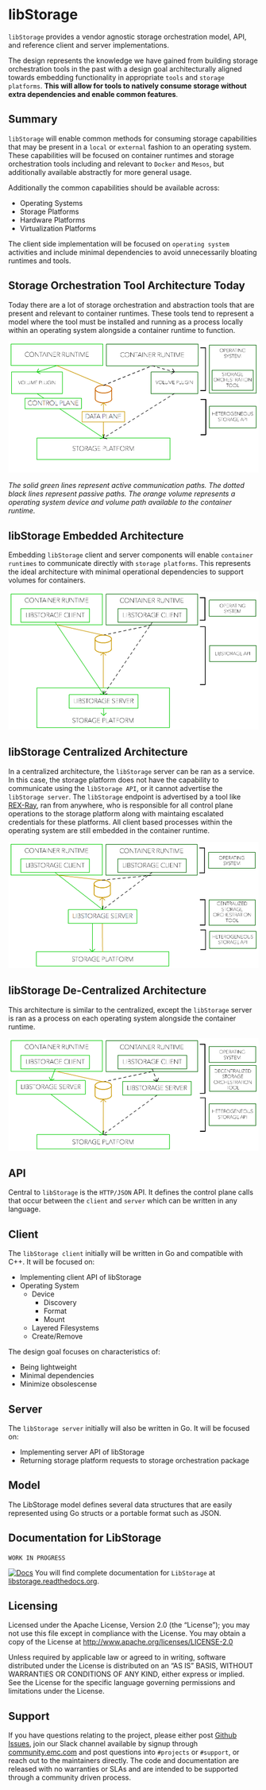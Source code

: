 # libStorage
`libStorage` provides a vendor agnostic storage orchestration model,
API, and reference client and server implementations.

The design represents the knowledge we have gained from building storage orchestration tools in the past with a design goal architecturally aligned towards embedding functionality in appropriate `tools` and `storage platforms`.  **This will allow for tools to natively consume storage without extra dependencies and enable common features**.

## Summary
`libStorage` will enable common methods for consuming storage capabilities that may be present in a `local` or `external` fashion to an operating system.  These capabilities will be focused on container runtimes and storage orchestration tools including and relevant to `Docker` and `Mesos`, but additionally available abstractly for more general usage.

Additionally the common capabilities should be available across:
- Operating Systems
- Storage Platforms
- Hardware Platforms
- Virtualization Platforms

The client side implementation will be focused on `operating system` activities and include minimal dependencies to avoid unnecessarily bloating runtimes and tools.

## Storage Orchestration Tool Architecture Today
Today there are a lot of storage orchestration and abstraction tools that are present and relevant to container runtimes.  These tools tend to represent a model where the tool must be installed and running as a process locally within an operating system alongside a container runtime to function.

![Storage Orchestration Tool Architecture Today](/images/architecture-today.png "Storage Orchestration Tool Architecture Today")

*The solid green lines represent active communication paths.  The dotted black lines represent passive paths.  The orange volume represents a operating system device and volume path available to the container runtime.*

## libStorage Embedded Architecture
Embedding `libStorage` client and server components will enable `container runtimes` to communicate directly with `storage platforms`.  This represents the ideal architecture with minimal operational dependencies to support volumes for containers.

![libStorage Embedded Architecture](/images/architecture-embeddedlibstorage.png "libStorage Embedded Architecture")

## libStorage Centralized Architecture
In a centralized architecture, the `libStorage` server can be ran as a service.  In this case, the storage platform does not have the capability to communicate using the `libStorage API`, or it cannot advertise the `libStorage server`.  The `libStorage` endpoint is advertised by a tool like [REX-Ray](https://github.com/emccode/rexray), ran from anywhere, who is responsible for all control plane operations to the storage platform along with maintaing escalated credentials for these platforms.  All client based processes within the operating system are still embedded in the container runtime.

![libStorage Centralized Architecture](/images/architecture-centralized.png "libStorage Centralized Architecture")

## libStorage De-Centralized Architecture
This architecture is similar to the centralized, except the `libStorage` server is ran as a process on each operating system alongside the container runtime.

![libStorage De-Centralized Architecture](/images/architecture-decentralized.png "libStorage De-Centralized Architecture")


## API
Central to `libStorage` is the `HTTP/JSON` API.  It defines the control plane calls that occur between the `client` and `server` which can be written in any language.


## Client
The `libStorage client` initially will be written in Go and compatible with C++.  It will be focused on:
- Implementing client API of libStorage
- Operating System
  - Device
    - Discovery
    - Format
    - Mount
  - Layered Filesystems
   - Create/Remove

The design goal focuses on characteristics of:
 - Being lightweight
 - Minimal dependencies
 - Minimize obsolescense

## Server
The `libStorage server` initially will also be written in Go.  It will be focused on:
- Implementing server API of libStorage
- Returning storage platform requests to storage orchestration package


## Model
The LibStorage model defines several data structures that are easily
represented using Go structs or a portable format such as JSON.

## Documentation for LibStorage
`WORK IN PROGRESS`

[![Docs](https://readthedocs.org/projects/libstorage/badge/?version=latest)](http://libstorage.readthedocs.org)
You will find complete documentation for `LibStorage` at [libstorage.readthedocs.org](http://libstorage.readthedocs.org).


## Licensing
Licensed under the Apache License, Version 2.0 (the “License”); you may not use this file except in compliance with the License. You may obtain a copy of the License at <http://www.apache.org/licenses/LICENSE-2.0>

Unless required by applicable law or agreed to in writing, software distributed under the License is distributed on an “AS IS” BASIS, WITHOUT WARRANTIES OR CONDITIONS OF ANY KIND, either express or implied. See the License for the specific language governing permissions and limitations under the License.

## Support
If you have questions relating to the project, please either post [Github Issues](https://github.com/emccode/libstorage/issues), join our Slack channel available by signup through [community.emc.com](https://community.emccode.com) and post questions into `#projects` or `#support`, or reach out to the maintainers directly.  The code and documentation are released with no warranties or SLAs and are intended to be supported through a community driven process.
